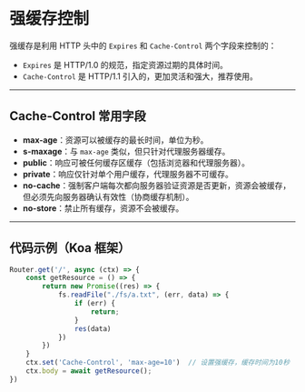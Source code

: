 # 强缓存控制

强缓存是利用 HTTP 头中的 `Expires` 和 `Cache-Control` 两个字段来控制的：

- `Expires` 是 HTTP/1.0 的规范，指定资源过期的具体时间。
- `Cache-Control` 是 HTTP/1.1 引入的，更加灵活和强大，推荐使用。

---

## Cache-Control 常用字段

- **max-age**：资源可以被缓存的最长时间，单位为秒。
- **s-maxage**：与 `max-age` 类似，但只针对代理服务器缓存。
- **public**：响应可被任何缓存区缓存（包括浏览器和代理服务器）。
- **private**：响应仅针对单个用户缓存，代理服务器不可缓存。
- **no-cache**：强制客户端每次都向服务器验证资源是否更新，资源会被缓存，但必须先向服务器确认有效性（协商缓存机制）。
- **no-store**：禁止所有缓存，资源不会被缓存。

---

## 代码示例（Koa 框架）

```js
Router.get('/', async (ctx) => {
    const getResource = () => {
        return new Promise((res) => {
            fs.readFile("./fs/a.txt", (err, data) => {
                if (err) {
                    return;
                }
                res(data)
            })
        })
    }
    ctx.set('Cache-Control', 'max-age=10')  // 设置强缓存，缓存时间为10秒
    ctx.body = await getResource(); 
})
